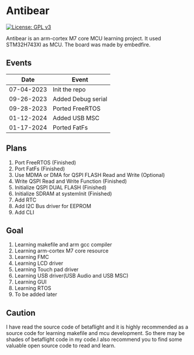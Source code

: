 # Antibear

[![License: GPL v3](https://img.shields.io/badge/License-GPLv3-blue.svg)](https://www.gnu.org/licenses/gpl-3.0) 

Antibear is an arm-cortex M7 core MCU learning project. It used STM32H743XI as MCU. The board was made by embedfire.

## Events

| Date  | Event |
| - | - |
| 07-04-2023 | Init the repo |
| 09-26-2023 | Added Debug serial |
| 09-28-2023 | Ported FreeRTOS |
| 01-12-2024 | Added USB MSC |
| 01-17-2024 | Ported FatFs |

## Plans
1. Port FreeRTOS (Finished)
2. Port FatFs (Finished)
3. Use MDMA or DMA for QSPI FLASH Read and Write (Optional)
4. Write QSPI Read and Write Function (Finished)
5. Initialize QSPI DUAL FLASH (Finished)
6. Initialize SDRAM at systemInit (Finished)
7. Add RTC
8. Add I2C Bus driver for EEPROM
9. Add CLI

## Goal
1. Learning makefile and arm gcc compiler
2. Learning arm-cortex M7 core resource
3. Learning FMC
4. Learning LCD driver
5. Learning Touch pad driver
6. Learning USB driver(USB Audio and USB MSC)
7. Learning GUI
8. Learning RTOS
9. To be added later

## Caution
I have read the source code of betaflight and it is highly recommended as a source code for learning makefile and mcu development. So there may be shades of betaflight code in my code.I also recommend you to find some valuable open source code to read and learn.